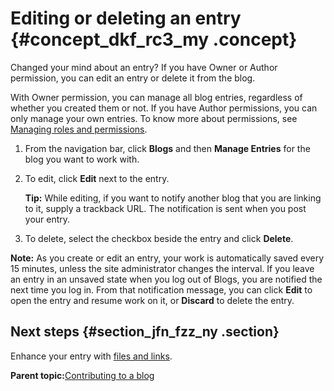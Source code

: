 # Editing or deleting an entry {#concept_dkf_rc3_my .concept}

Changed your mind about an entry? If you have Owner or Author permission, you can edit an entry or delete it from the blog.

With Owner permission, you can manage all blog entries, regardless of whether you created them or not. If you have Author permissions, you can only manage your own entries. To know more about permissions, see [Managing roles and permissions](c_blogs_roles.md).

1.  From the navigation bar, click **Blogs** and then **Manage Entries** for the blog you want to work with.
2.  To edit, click **Edit** next to the entry.

    **Tip:** While editing, if you want to notify another blog that you are linking to it, supply a trackback URL. The notification is sent when you post your entry.

3.  To delete, select the checkbox beside the entry and click **Delete**.

**Note:** As you create or edit an entry, your work is automatically saved every 15 minutes, unless the site administrator changes the interval. If you leave an entry in an unsaved state when you log out of Blogs, you are notified the next time you log in. From that notification message, you can click **Edit** to open the entry and resume work on it, or **Discard** to delete the entry.

## Next steps {#section_jfn_fzz_ny .section}

Enhance your entry with [files and links](t_blog_file_upload.md).

**Parent topic:**[Contributing to a blog](../blogs/c_welcome_blogs.md)

